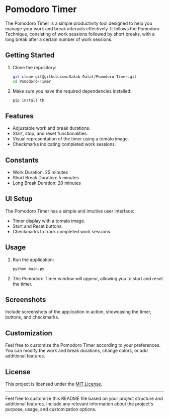 # Pomodoro Timer

The Pomodoro Timer is a simple productivity tool designed to help you manage your work and break intervals effectively. It follows the Pomodoro Technique, consisting of work sessions followed by short breaks, with a long break after a certain number of work sessions.

## Getting Started

1. Clone the repository:

   ```bash
   git clone git@github.com:Sakib-Dalal/Pomodoro-Timer.git
   cd Pomodoro-Timer
   ```

2. Make sure you have the required dependencies installed:

   ```bash
   pip install tk
   ```

## Features

- Adjustable work and break durations.
- Start, stop, and reset functionalities.
- Visual representation of the timer using a tomato image.
- Checkmarks indicating completed work sessions.

## Constants

- Work Duration: 25 minutes
- Short Break Duration: 5 minutes
- Long Break Duration: 20 minutes

## UI Setup

The Pomodoro Timer has a simple and intuitive user interface:

- Timer display with a tomato image.
- Start and Reset buttons.
- Checkmarks to track completed work sessions.

## Usage

1. Run the application:

   ```bash
   python main.py
   ```

2. The Pomodoro Timer window will appear, allowing you to start and reset the timer.

## Screenshots

Include screenshots of the application in action, showcasing the timer, buttons, and checkmarks.

## Customization

Feel free to customize the Pomodoro Timer according to your preferences. You can modify the work and break durations, change colors, or add additional features.

## License

This project is licensed under the [MIT License](LICENSE).

---

Feel free to customize this README file based on your project structure and additional features. Include any relevant information about the project's purpose, usage, and customization options.
